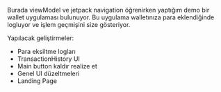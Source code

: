 Burada viewModel ve jetpack navigation öğrenirken yaptığım demo bir wallet uygulaması bulunuyor. Bu uygulama walletınıza para eklendiğinde logluyor ve işlem geçmişini size gösteriyor.

Yapılacak geliştirmeler:
- Para eksiltme logları
- TransactionHistory UI
- Main button kaldır realize et
- Genel UI düzeltmeleri
- Landing Page
